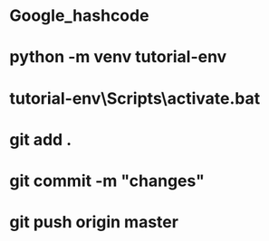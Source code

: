 # Google_hashcode
<h1> python -m venv tutorial-env </h1>
<h1> tutorial-env\Scripts\activate.bat </h1>
<h1> git add .</h1>
<h1> git commit -m "changes" </h1>
<h1> git push origin master </h1>

